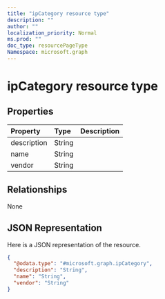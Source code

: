 ```yaml
---
title: "ipCategory resource type"
description: ""
author: ""
localization_priority: Normal
ms.prod: ""
doc_type: resourcePageType
Namespace: microsoft.graph
---
```



# ipCategory resource type



## Properties
|Property|Type|Description|
|:---|:---|:---|
|description|String||
|name|String||
|vendor|String||

## Relationships
None

## JSON Representation
Here is a JSON representation of the resource.
<!-- {
  "blockType": "resource",
  "@odata.type": "microsoft.graph.ipCategory"
}
-->
``` json
{
  "@odata.type": "#microsoft.graph.ipCategory",
  "description": "String",
  "name": "String",
  "vendor": "String"
}
```

